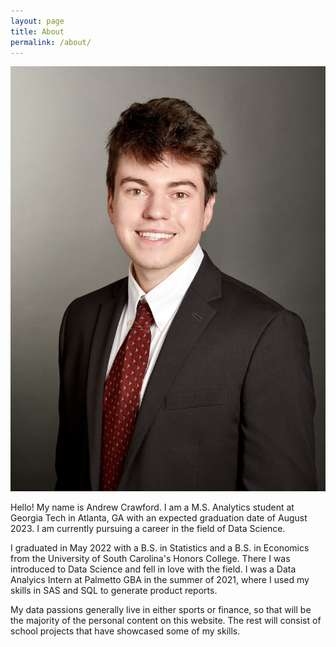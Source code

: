 ```yaml
---
layout: page
title: About
permalink: /about/
---
```

![me](/images/SmallHeadshot.png)

Hello! My name is Andrew Crawford. I am a M.S. Analytics student at Georgia Tech in Atlanta, GA with an expected graduation date of August 2023. I am currently pursuing a career in the field of Data Science. 

I graduated in May 2022 with a B.S. in Statistics and a B.S. in Economics from the University of South Carolina's Honors College. There I was introduced to Data Science and fell in love with the field. I was a Data Analyics Intern at Palmetto GBA in the summer of 2021, where I used my skills in SAS and SQL to generate product reports. 

My data passions generally live in either sports or finance, so that will be the majority of the personal content on this website. The rest will consist of school projects that have showcased some of my skills. 
